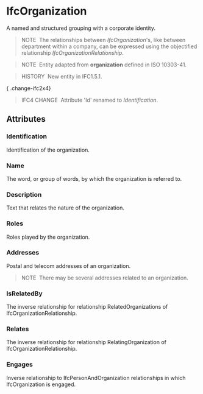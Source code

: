 # IfcOrganization

A named and structured grouping with a corporate identity.

> NOTE&nbsp; The relationships between _IfcOrganization_'s, like between department within a company, can be expressed using the objectified relationship _IfcOrganizationRelationship_.

> NOTE&nbsp; Entity adapted from **organization** defined in ISO&nbsp;10303-41.

> HISTORY&nbsp; New entity in IFC1.5.1.

{ .change-ifc2x4}
> IFC4 CHANGE&nbsp; Attribute 'Id' renamed to _Identification_.

## Attributes

### Identification
Identification of the organization.

### Name
The word, or group of words, by which the organization is referred to.

### Description
Text that relates the nature of the organization.

### Roles
Roles played by the organization.

### Addresses
Postal and telecom addresses of an organization.
> NOTE&nbsp; There may be several addresses related to an organization.

### IsRelatedBy
The inverse relationship for relationship RelatedOrganizations of IfcOrganizationRelationship.

### Relates
The inverse relationship for relationship RelatingOrganization of IfcOrganizationRelationship.

### Engages
Inverse relationship to IfcPersonAndOrganization relationships in which IfcOrganization is engaged.
